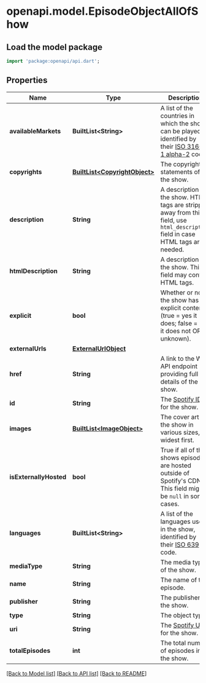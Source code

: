# openapi.model.EpisodeObjectAllOfShow

## Load the model package
```dart
import 'package:openapi/api.dart';
```

## Properties
Name | Type | Description | Notes
------------ | ------------- | ------------- | -------------
**availableMarkets** | **BuiltList&lt;String&gt;** | A list of the countries in which the show can be played, identified by their [ISO 3166-1 alpha-2](http://en.wikipedia.org/wiki/ISO_3166-1_alpha-2) code.  | 
**copyrights** | [**BuiltList&lt;CopyrightObject&gt;**](CopyrightObject.md) | The copyright statements of the show.  | 
**description** | **String** | A description of the show. HTML tags are stripped away from this field, use `html_description` field in case HTML tags are needed.  | 
**htmlDescription** | **String** | A description of the show. This field may contain HTML tags.  | 
**explicit** | **bool** | Whether or not the show has explicit content (true = yes it does; false = no it does not OR unknown).  | 
**externalUrls** | [**ExternalUrlObject**](ExternalUrlObject.md) |  | 
**href** | **String** | A link to the Web API endpoint providing full details of the show.  | 
**id** | **String** | The [Spotify ID](/documentation/web-api/concepts/spotify-uris-ids) for the show.  | 
**images** | [**BuiltList&lt;ImageObject&gt;**](ImageObject.md) | The cover art for the show in various sizes, widest first.  | 
**isExternallyHosted** | **bool** | True if all of the shows episodes are hosted outside of Spotify's CDN. This field might be `null` in some cases.  | 
**languages** | **BuiltList&lt;String&gt;** | A list of the languages used in the show, identified by their [ISO 639](https://en.wikipedia.org/wiki/ISO_639) code.  | 
**mediaType** | **String** | The media type of the show.  | 
**name** | **String** | The name of the episode.  | 
**publisher** | **String** | The publisher of the show.  | 
**type** | **String** | The object type.  | 
**uri** | **String** | The [Spotify URI](/documentation/web-api/concepts/spotify-uris-ids) for the show.  | 
**totalEpisodes** | **int** | The total number of episodes in the show.  | 

[[Back to Model list]](../README.md#documentation-for-models) [[Back to API list]](../README.md#documentation-for-api-endpoints) [[Back to README]](../README.md)



